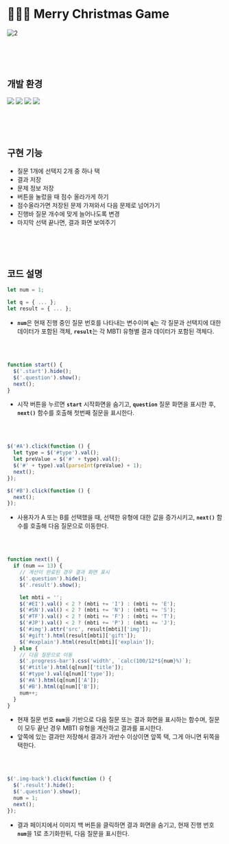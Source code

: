 # 🎄🎅🏻 Merry Christmas Game
![2](https://github.com/hyeonbinnn/merryxmas-game/assets/117449788/dedb9234-a001-423e-bf5d-1ac6d0b1a75d)

<br>
<br>
<br>

## 개발 환경
<img src="https://img.shields.io/badge/HTML5-E34F26?style=flat-square&logo=html5&logoColor=white"> <img src="https://img.shields.io/badge/CSS3-1572B6?style=flat-square&logo=css3&logoColor=white"> <img src="https://img.shields.io/badge/JavaScript-F7DF1E?style=flat-square&logo=javascript&logoColor=black"> <img src="https://img.shields.io/badge/jQuery-0769AD?style=flat-square&logo=jquery&logoColor=white">

<br>
<br>
<br>

## 구현 기능
- 질문 1개에 선택지 2개 중 하나 택
- 결과 저장
- 문제 정보 저장
- 버튼을 눌렀을 때 점수 올라가게 하기
- 점수올라가면 저장된 문제 가져와서 다음 문제로 넘어가기
- 진행바 질문 개수에 맞게 늘어나도록 변경  
- 마지막 선택 끝나면, 결과 화면 보여주기

<br>
<br>
<br>

## 코드 설명
```jsx
let num = 1;

let q = { ... };
let result = { ... };
```
- <strong>`num`</strong>은 현재 진행 중인 질문 번호를 나타내는 변수이며 <strong>`q`</strong>는 각 질문과 선택지에 대한 데이터가 포함된 객체, <strong>`result`</strong>는 각 MBTI 유형별 결과 데이터가 포함된 객체다.

<br>
<br>

```jsx
function start() {
  $('.start').hide();
  $('.question').show();
  next();
}
```
- 시작 버튼을 누르면 <strong>`start`</strong> 시작화면을 숨기고, <strong>`question`</strong> 질문 화면을 표시한 후, <strong>`next()`</strong> 함수를 호출해 첫번째 질문을 표시한다.

<br>
<br>

```jsx
$('#A').click(function () {
  let type = $('#type').val();
  let preValue = $('#' + type).val();
  $('#' + type).val(parseInt(preValue) + 1);
  next();
});

$('#B').click(function () {
  next();
});
```
- 사용자가 A 또는 B를 선택했을 때, 선택한 유형에 대한 값을 증가시키고, <strong>`next()`</strong> 함수를 호출해 다음 질문으로 이동한다.

<br>
<br>

```jsx
function next() {
  if (num == 13) {
    // 계산이 완료된 경우 결과 화면 표시
    $('.question').hide();
    $('.result').show();

    let mbti = '';
    $('#EI').val() < 2 ? (mbti += 'I') : (mbti += 'E');
    $('#SN').val() < 2 ? (mbti += 'N') : (mbti += 'S');
    $('#TF').val() < 2 ? (mbti += 'F') : (mbti += 'T');
    $('#JP').val() < 2 ? (mbti += 'P') : (mbti += 'J');
    $('#img').attr('src', result[mbti]['img']);
    $('#gift').html(result[mbti]['gift']);
    $('#explain').html(result[mbti]['explain']);
  } else {
    // 다음 질문으로 이동
    $('.progress-bar').css('width', `calc(100/12*${num}%)`);
    $('#title').html(q[num]['title']);
    $('#type').val(q[num]['type']);
    $('#A').html(q[num]['A']);
    $('#B').html(q[num]['B']);
    num++;
  }
}
```
- 현재 질문 번호 <strong>`num`</strong>을 기반으로 다음 질문 또는 결과 화면을 표시하는 함수며, 질문이 모두 끝난 경우 MBTI 유형을 계산하고 결과를 표시한다.
- 앞쪽에 있는 결과만 저장해서 결과가 과반수 이상이면 앞쪽 택, 그게 아니면 뒤쪽을 택한다.

<br>
<br>

```jsx
$('.img-back').click(function () {
  $('.result').hide();
  $('.question').show();
  num = 1;
  next();
});
```
- 결과 페이지에서 이미지 백 버튼을 클릭하면 결과 화면을 숨기고, 현재 진행 번호 <strong>`num`</strong>을 1로 초기화한뒤, 다음 질문을 표시한다.

<br>
<br>
<br>
